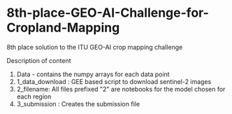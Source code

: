 # 8th-place-GEO-AI-Challenge-for-Cropland-Mapping
8th place solution to the ITU GEO-AI crop mapping challenge


Description of content
1) Data - contains the numpy arrays for each data point
2) 1_data_download : GEE based script to download sentinel-2 images
3) 2_filename: All files prefixed "2" are notebooks for the model chosen for each region
4) 3_submission : Creates the submission file
